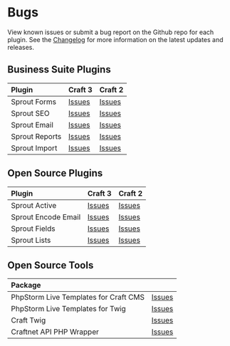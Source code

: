 # Bugs

View known issues or submit a bug report on the Github repo for each plugin. See the [Changelog](/support/changelog) for more information on the latest updates and releases.

## Business Suite Plugins

| Plugin            | Craft 3             | Craft 2             |
|:----------------- |:------------------- |:------------------- |
| Sprout Forms      | [Issues][#Forms3]   | [Issues][#Forms2]   |
| Sprout SEO        | [Issues][#Seo3]     | [Issues][#Seo2]     |
| Sprout Email      | [Issues][#Email3]   | [Issues][#Email2]   |
| Sprout Reports    | [Issues][#Reports3] | [Issues][#Reports2] |
| Sprout Import     | [Issues][#Import3]  | [Issues][#Import2]  |

[#Forms3]: https://github.com/barrelstrength/craft-sprout-forms/issues?utf8=%E2%9C%93&q=is%3Aissue+is%3Aopen+label%3Abug+label%3Ac3
[#Forms2]: https://github.com/barrelstrength/craft-sprout-forms/issues?utf8=%E2%9C%93&q=is%3Aissue+is%3Aopen+label%3Abug+label%3Ac2
[#Seo3]: https://github.com/barrelstrength/craft-sprout-seo/issues?utf8=%E2%9C%93&q=is%3Aissue+is%3Aopen+label%3Abug+label%3Ac3
[#Seo2]: https://github.com/barrelstrength/craft-sprout-seo/issues?utf8=%E2%9C%93&q=is%3Aissue+is%3Aopen+label%3Abug+label%3Ac2
[#Email3]: https://github.com/barrelstrength/craft-sprout-email/issues?utf8=%E2%9C%93&q=is%3Aissue+is%3Aopen+label%3Abug+label%3Ac3
[#Email2]: https://github.com/barrelstrength/craft-sprout-email/issues?utf8=%E2%9C%93&q=is%3Aissue+is%3Aopen+label%3Abug+label%3Ac2
[#Reports3]: https://github.com/barrelstrength/craft-sprout-reports/issues?utf8=%E2%9C%93&q=is%3Aissue+is%3Aopen+label%3Abug+label%3Ac3
[#Reports2]: https://github.com/barrelstrength/craft-sprout-reports/issues?utf8=%E2%9C%93&q=is%3Aissue+is%3Aopen+label%3Abug+label%3Ac2
[#Import3]: https://github.com/barrelstrength/craft-sprout-import/issues?utf8=%E2%9C%93&q=is%3Aissue+is%3Aopen+label%3Abug+label%3Ac3
[#Import2]: https://github.com/barrelstrength/craft-sprout-import/issues?utf8=%E2%9C%93&q=is%3Aissue+is%3Aopen+label%3Abug+label%3Ac2

## Open Source Plugins

| Plugin              | Craft 3             | Craft 2             |
|:------------------- |:------------------- |:------------------- |
| Sprout Active       | [Issues][#Active3]  | [Issues][#Active2]  |
| Sprout Encode Email | [Issues][#Encode3]  | [Issues][#Encode2]  |
| Sprout Fields       | [Issues][#Fields3]  | [Issues][#Fields2]  |
| Sprout Lists        | [Issues][#Lists3]   | [Issues][#Lists2]   |

[#Active3]: https://github.com/barrelstrength/craft-sprout-active/issues?utf8=%E2%9C%93&q=is%3Aissue+is%3Aopen+label%3Abug+label%3Ac3
[#Active2]: https://github.com/barrelstrength/craft-sprout-active/issues?utf8=%E2%9C%93&q=is%3Aissue+is%3Aopen+label%3Abug+label%3Ac2
[#Encode3]: https://github.com/barrelstrength/craft-sprout-encode-email/issues?utf8=%E2%9C%93&q=is%3Aissue+is%3Aopen+label%3Abug+label%3Ac3
[#Encode2]: https://github.com/barrelstrength/craft-sprout-encode-email/issues?utf8=%E2%9C%93&q=is%3Aissue+is%3Aopen+label%3Abug+label%3Ac2
[#Fields3]: https://github.com/barrelstrength/craft-sprout-fields/issues?utf8=%E2%9C%93&q=is%3Aissue+is%3Aopen+label%3Abug+label%3Ac3
[#Fields2]: https://github.com/barrelstrength/craft-sprout-fields/issues?utf8=%E2%9C%93&q=is%3Aissue+is%3Aopen+label%3Abug+label%3Ac2
[#Lists3]: https://github.com/barrelstrength/craft-sprout-lists/issues?utf8=%E2%9C%93&q=is%3Aissue+is%3Aopen+label%3Abug+label%3Ac3
[#Lists2]: https://github.com/barrelstrength/craft-sprout-lists/issues?utf8=%E2%9C%93&q=is%3Aissue+is%3Aopen+label%3Abug+label%3Ac2

## Open Source Tools

| Package                               |                               |
|:------------------------------------- |:----------------------------- |
| PhpStorm Live Templates for Craft CMS | [Issues][#LiveTemplatesCraft] |
| PhpStorm Live Templates for Twig      | [Issues][#LiveTemplatesTwig]  |
| Craft Twig                            | [Issues][#CraftTwig]          |
| Craftnet API PHP Wrapper              | [Issues][#Craftnet]           |

[#LiveTemplatesCraft]: https://github.com/barrelstrength/PhpStorm-Live-Templates-Craft-CMS/issues?q=is%3Aopen+is%3Aissue+label%3Abug
[#LiveTemplatesTwig]: https://github.com/barrelstrength/PhpStorm-Live-Templates-Twig-Extended/issues?q=is%3Aopen+is%3Aissue+label%3Abug
[#CraftTwig]: https://github.com/barrelstrength/Craft-Twig.tmbundle/issues?q=is%3Aopen+is%3Aissue+label%3Abug
[#Craftnet]: https://github.com/barrelstrength/craftnet-php/issues?q=is%3Aopen+is%3Aissue+label%3Abug


